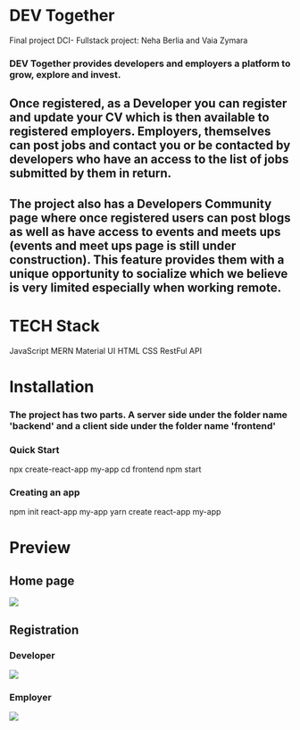 # DEV Together
Final project DCI- Fullstack project: Neha Berlia and Vaia Zymara

### DEV Together provides developers and employers a platform to grow, explore and invest.
## Once registered, as a Developer you can register and update your CV which is then available to registered employers. Employers, themselves can post jobs and contact you or be contacted by developers who have an access to the list of jobs submitted by them in return. 

## The project also has a Developers Community page where once registered users can post blogs as well as have access to events and meets ups (events and meet ups page is still under construction). This feature provides them with a unique opportunity to socialize which we believe is very limited especially when working remote. 


# TECH Stack
JavaScript
MERN
Material UI
HTML
CSS
RestFul API


# Installation

### The project has two parts. A server side under the folder name 'backend' and a client side under the folder name 'frontend'

### Quick Start
npx create-react-app my-app
cd frontend
npm start

### Creating an app
npm init react-app my-app
yarn create react-app my-app

# Preview
## Home page

![](./frontend/src/assets/HomePageGIF2.gif)

## Registration
### Developer

![](./presentation/DeveloperRegisPrivacyPolicy.gif)


### Employer
![](../presentation/EmployerRegiswithAlert.gif)












